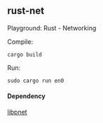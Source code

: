 ## rust-net
Playground: Rust - Networking

Compile:

	cargo build

Run:

	sudo cargo run en0
	

#### Dependency

[libpnet](https://github.com/libpnet/libpnet)